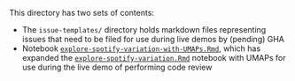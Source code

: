 This directory has two sets of contents:

- The `issue-templates/` directory holds markdown files representing issues that need to be filed for use during live demos by (pending) GHA
- Notebook [`explore-spotify-variation-with-UMAPs.Rmd`](explore-spotify-variation-with-UMAPs.Rmd), which has expanded the [`explore-spotify-variation.Rmd`](../analyses/explore-spotify-variation.Rmd) notebook with UMAPs for use during the live demo of performing code review